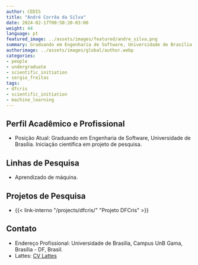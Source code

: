 ```yaml
---
author: CEDIS
title: "André Corrêa da Silva"
date: 2024-02-17T00:50:20-03:00
weight: 44
language: pt
featured_image: ../assets/images/featured/andre_silva.png
summary: Graduando em Engenharia de Software, Universidade de Brasília 
authorimage: ../assets/images/global/author.webp
categories: 
- people
- undergraduate
- scientific_initiation
- sergio_freitas
tags: 
- dfcris
- scientific_initiation
- machine_learning
---
```

## Perfil Acadêmico e Profissional
- Posição Atual: Graduando em Engenharia de Software, Universidade de Brasília. Iniciação científica em projeto de pesquisa.

## Linhas de Pesquisa
- Aprendizado de máquina.

## Projetos de Pesquisa
- {{< link-interno "/projects/dfcris/" "Projeto DFCris" >}}

## Contato
- Endereço Profissional: Universidade de Brasília, Campus UnB Gama, Brasília - DF, Brasil.
- Lattes: [CV Lattes](http://lattes.cnpq.br/7541182802224042)